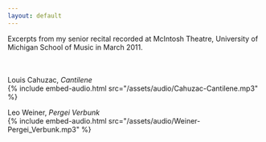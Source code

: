 ```yaml
---
layout: default
---
```

Excerpts from my senior recital recorded at McIntosh Theatre, 
University of Michigan School of Music in March 2011.    
<br /> <br />

<!-- Carl Maria von Weber, *Grand Duo Concertant, Rondo: allegro* -->  
<!-- {% include embed-audio.html src="/assets/audio/Weber-Grand_Duo_Concertant-Rondo_allegro.mp3" %} -->  
<!-- <br/> -->

Louis Cahuzac, *Cantilene*  
{% include embed-audio.html src="/assets/audio/Cahuzac-Cantilene.mp3" %}
<br/>

Leo Weiner, *Pergei Verbunk*  
{% include embed-audio.html src="/assets/audio/Weiner-Pergei_Verbunk.mp3" %}


